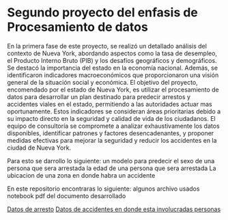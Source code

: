 # Segundo proyecto del enfasis de Procesamiento de datos

En la primera fase de este proyecto, se realizó un detallado análisis del contexto de Nueva York, abordando aspectos como la tasa de desempleo, el Producto Interno Bruto (PIB) y los desafíos geográficos y demográficos. Se destacó la importancia del estado en la economía nacional. Además, se identificaron indicadores macroeconómicos que proporcionaron una visión general de la situación social y económica. El objetivo del proyecto, encomendado por el estado de Nueva York, es utilizar el procesamiento de datos para desarrollar un plan destinado para predecir arrestos y accidentes viales en el estado, permitiendo a las autoridades actuar mas oportunamente. Estos indicadores se consideran áreas prioritarias debido a su impacto directo en la seguridad y calidad de vida de los ciudadanos. El equipo de consultoría se compromete a analizar exhaustivamente los datos disponibles, identificar patrones y factores desencadenantes, y proponer medidas efectivas para mejorar la seguridad y reducir los accidentes en la ciudad de Nueva York.

Para esto se darrollo lo siguiente:
un modelo para predecir el sexo de una persona que sera arrestada
la edad de una persona que sera arrestada
La ubicacion de una zona en donde habra un accidente

En este repositorio encontraras lo siguiente:
algunos archivo usados
notebook
pdf del documento desarrollado

[Datos de arresto](https://data.cityofnewyork.us/Public-Safety/NYPD-Arrests-Data-Historic-/8h9b-rp9u)
[Datos de accidentes en donde esta involucradas personas](https://data.cityofnewyork.us/Public-Safety/Motor-Vehicle-Collisions-Person/f55k-p6yu)
